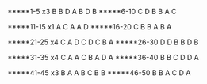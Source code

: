 *****1-5        x3
B
B
D       A
B
D       B
*****6-10
C
D
B
B
A       C




*****11-15      x1
A
C
A
A
D
*****16-20
C       B
B
A
B
A



*****21-25      x4
C
A       D
C       D
C
B       A
*****26-30
D
D
B
B
D       B



*****31-35      x4
C       A
A       C
B       A
D
A
*****36-40
B
B       C
D
D
A



*****41-45      x3
B       A
A
B
C       B
B
*****46-50
B
B
A
C       D
A

